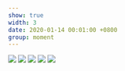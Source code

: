 ```yaml
---
show: true
width: 3
date: 2020-01-14 00:01:00 +0800
group: moment
---
```


<div>
  <img src="{{ 'assets/images/travel/IMG_0887.jpeg' | relative_url }}" class="img-fluid rounded-xl" >
  <img src="{{ 'assets/images/travel/IMG_0893.jpeg' | relative_url }}" class="img-fluid rounded-xl" >
  <img src="{{ 'assets/images/travel/IMG_0899.jpeg' | relative_url }}" class="img-fluid rounded-xl" >
  <img src="{{ 'assets/images/travel/IMG_0915.jpeg' | relative_url }}" class="img-fluid rounded-xl" >
  <img src="{{ 'assets/images/travel/IMG_0917.jpeg' | relative_url }}" class="img-fluid rounded-xl" >
</div>
